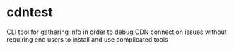# cdntest
CLI tool for gathering info in order to debug CDN connection issues without requiring end users to install and use complicated tools
